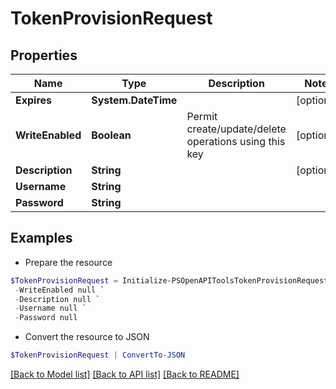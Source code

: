 # TokenProvisionRequest
## Properties

Name | Type | Description | Notes
------------ | ------------- | ------------- | -------------
**Expires** | **System.DateTime** |  | [optional] 
**WriteEnabled** | **Boolean** | Permit create/update/delete operations using this key | [optional] 
**Description** | **String** |  | [optional] 
**Username** | **String** |  | 
**Password** | **String** |  | 

## Examples

- Prepare the resource
```powershell
$TokenProvisionRequest = Initialize-PSOpenAPIToolsTokenProvisionRequest  -Expires null `
 -WriteEnabled null `
 -Description null `
 -Username null `
 -Password null
```

- Convert the resource to JSON
```powershell
$TokenProvisionRequest | ConvertTo-JSON
```

[[Back to Model list]](../README.md#documentation-for-models) [[Back to API list]](../README.md#documentation-for-api-endpoints) [[Back to README]](../README.md)

